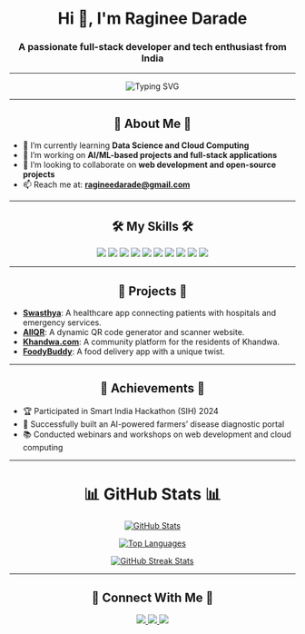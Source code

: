  <h1 align="center">Hi 👋, I'm Raginee Darade</h1>
<h3 align="center">A passionate full-stack developer and tech enthusiast from India</h3>

---

<p align="center">
  <img src="https://readme-typing-svg.herokuapp.com?font=Fira+Code&weight=500&size=22&pause=1000&color=FF5733&center=true&width=435&lines=Welcome+to+my+GitHub+Profile!;I+love+coding+and+creating+projects!" alt="Typing SVG" />
</p>

---

<h2 align="center">🚀 About Me 🚀</h2>

- 🌱 I’m currently learning **Data Science and Cloud Computing**  
- 🔭 I’m working on **AI/ML-based projects and full-stack applications**  
- 👯 I’m looking to collaborate on **web development and open-source projects**  
- 📫 Reach me at: **ragineedarade@gmail.com**

---

<h2 align="center">🛠️ My Skills 🛠️</h2>

<p align="center">
  <img src="https://img.shields.io/badge/-Python-blue?logo=python&logoColor=white" />
  <img src="https://img.shields.io/badge/-Django-green?logo=django&logoColor=white" />
  <img src="https://img.shields.io/badge/-HTML-orange?logo=html5&logoColor=white" />
  <img src="https://img.shields.io/badge/-CSS-blue?logo=css3&logoColor=white" />
  <img src="https://img.shields.io/badge/-JavaScript-yellow?logo=javascript&logoColor=white" />
  <img src="https://img.shields.io/badge/-Bootstrap-purple?logo=bootstrap&logoColor=white" />
  <img src="https://img.shields.io/badge/-SQL-lightgrey?logo=postgresql&logoColor=white" />
  <img src="https://img.shields.io/badge/-AWS-orange?logo=amazonaws&logoColor=white" />
  <img src="https://img.shields.io/badge/-GCP-red?logo=googlecloud&logoColor=white" />
  <img src="https://img.shields.io/badge/-Azure-blue?logo=microsoftazure&logoColor=white" />
</p>

---

<h2 align="center">📂 Projects 📂</h2>

- [**Swasthya**](https://github.com/ragineedarade/swasthya): A healthcare app connecting patients with hospitals and emergency services.  
- [**AllQR**](https://github.com/ragineedarade/allqr): A dynamic QR code generator and scanner website.  
- [**Khandwa.com**](https://github.com/ragineedarade/khandwa): A community platform for the residents of Khandwa.  
- [**FoodyBuddy**](https://github.com/ragineedarade/foodybuddy): A food delivery app with a unique twist.  

---

<h2 align="center">🌟 Achievements 🌟</h2>

- 🏆 Participated in Smart India Hackathon (SIH) 2024  
- 🚀 Successfully built an AI-powered farmers’ disease diagnostic portal  
- 📚 Conducted webinars and workshops on web development and cloud computing  

---

<h1 align="center">📊 GitHub Stats 📊</h1>

<p align="center">
  <a href="https://github.com/anuraghazra/github-readme-stats">
    <img src="https://github-readme-stats.vercel.app/api?username=ragineedarade&show_icons=true&theme=radical&hide_border=true&count_private=true" alt="GitHub Stats" />
  </a>
</p>

<p align="center">
  <a href="https://github.com/anuraghazra/github-readme-stats">
    <img src="https://github-readme-stats.vercel.app/api/top-langs/?username=ragineedarade&layout=compact&theme=radical&hide_border=true" alt="Top Languages" />
  </a>
</p>

 <p align="center">
  <a href="https://git.io/streak-stats">
    <img src="https://github-readme-streak-stats.herokuapp.com/?user=ragineedarade&theme=radical&hide_border=true" alt="GitHub Streak Stats" />
  </a>
</p>


---

<h2 align="center">💌 Connect With Me 💌</h2>

<p align="center">
  <a href="https://www.linkedin.com/in/ragineedarade/">
    <img src="https://img.shields.io/badge/-LinkedIn-blue?logo=linkedin&logoColor=white" />
  </a>
  <a href="mailto:ragineedarade@gmail.com">
    <img src="https://img.shields.io/badge/-Email-red?logo=gmail&logoColor=white" />
  </a>
  <a href="https://github.com/ragineedarade">
    <img src="https://img.shields.io/badge/-GitHub-black?logo=github&logoColor=white" />
  </a>
</p>
